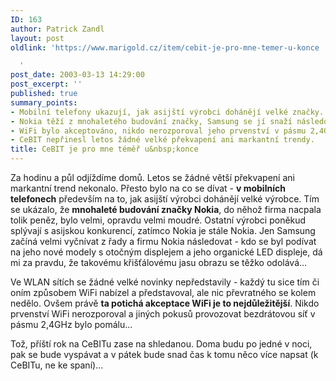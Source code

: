 ```yaml
---
ID: 163
author: Patrick Zandl
layout: post
oldlink: 'https://www.marigold.cz/item/cebit-je-pro-mne-temer-u-konce

  '
post_date: 2003-03-13 14:29:00
post_excerpt: ''
published: true
summary_points:
- Mobilní telefony ukazují, jak asijští výrobci dohánějí velké značky.
- Nokia těží z mnohaletého budování značky, Samsung se jí snaží následovat.
- WiFi bylo akceptováno, nikdo nerozporoval jeho prvenství v pásmu 2,4GHz.
- CeBIT nepřinesl letos žádné velké překvapení ani markantní trendy.
title: CeBIT je pro mne téměř u&nbsp;konce
---
```


<p>
Za hodinu a půl odjíždíme domů. Letos se žádné větší překvapení ani markantní trend nekonalo. Přesto bylo na co se dívat - <STRONG>v mobilních telefonech</STRONG> především na to, jak asijští výrobci dohánějí velké výrobce. Tím se ukázalo, že <STRONG>mnohaleté budování značky Nokia</STRONG>, do něhož firma nacpala tolik peněz, bylo velmi, opravdu velmi moudré. Ostatní výrobci&#160;poněkud splývají s asijskou konkurencí, zatímco Nokia je stále Nokia. Jen Samsung začíná velmi vyčnívat z řady a firmu Nokia následovat - kdo se byl podívat na jeho nové modely s otočným displejem a jeho organické LED displeje, dá mi za pravdu, že takovému křišťálovému jasu obrazu se těžko odolává...</p>

<p>
Ve WLAN sítích se žádné velké novinky nepředstavily - každý tu sice tím či oním způsobem WiFi nabízel a představoval, ale nic převratného se kolem nedělo. Ovšem právě <STRONG>ta potichá akceptace WiFi je to nejdůležitější</STRONG>. Nikdo prvenství WiFi nerozporoval a jiných pokusů provozovat bezdrátovou síť v pásmu 2,4GHz bylo pomálu...</p>

<p>
Tož, příští rok na CeBITu zase na shledanou. Doma budu po jedné v noci, pak se bude vyspávat a v pátek bude snad čas k tomu něco více napsat (k CeBITu, ne ke spaní)...</p>